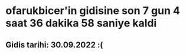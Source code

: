 # ofarukbicer'in gidisine son 7 gun 4 saat 36 dakika 58 saniye kaldi

## Gidis tarihi: 30.09.2022 :(